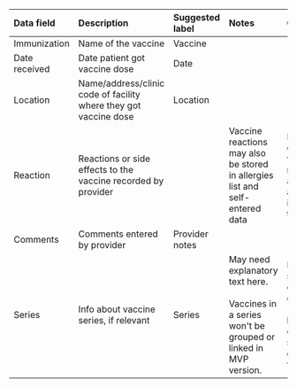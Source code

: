 |Data field       | Description           | Suggested label | Notes             | Questions           |
|:------------------------|:-----------------------|:-----------------------|:-------------------|:---------------------|
|Immunization | Name of the vaccine | Vaccine | 
|Date received | Date patient got vaccine dose | Date |
|Location | Name/address/clinic code of facility where they got vaccine dose | Location |
|Reaction | Reactions or side effects to the vaccine recorded by provider | | Vaccine reactions may also be stored in allergies list and self-entered data | How often does a vaccine reaction appear in allergy list instead of this field? |
|Comments | Comments entered by provider | Provider notes | 
|Series | Info about vaccine series, if relevant | Series | May need explanatory text here. <br /> <br /> Vaccines in a series won't be grouped or linked in MVP version. | How does series data display — "COVID booster 1 of 2" or some other format? |
